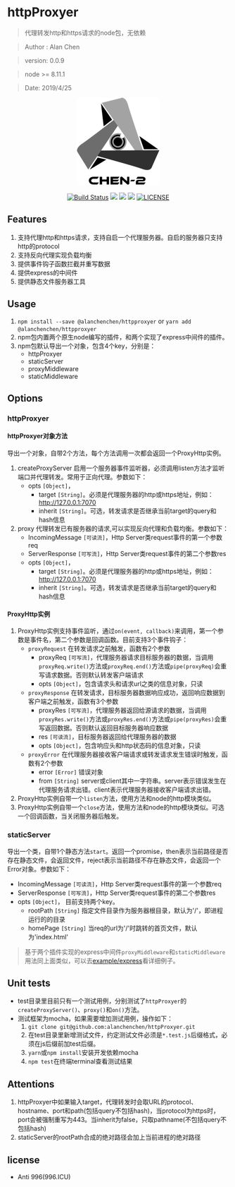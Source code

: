 # httpProxyer

> 代理转发http和https请求的node包，无依赖

> Author : Alan Chen

> version: 0.0.9

> node >= 8.11.1

> Date: 2019/4/25

<div align="center">

[![](assets/logo.png)](https://www.npmjs.com/package/@alanchenchen/httpproxyer)

[![Build Status](https://travis-ci.org/alanchenchen/httpProxyer.svg?branch=master)](https://travis-ci.org/alanchenchen/httpProxyer)
![](https://img.shields.io/npm/v/@alanchenchen/httpproxyer.svg)
![](https://img.shields.io/node/v/@alanchenchen/httpproxyer.svg)
![](https://img.shields.io/npm/dt/@alanchenchen/httpproxyer.svg)
[![LICENSE](https://img.shields.io/badge/license-Anti%20996-blue.svg)](https://github.com/996icu/996.ICU/blob/master/LICENSE)

</div>

## Features
1. 支持代理http和https请求，支持自启一个代理服务器。自启的服务器只支持http的protocol
2. 支持反向代理实现负载均衡
3. 提供事件钩子函数拦截并重写数据
4. 提供express的中间件
5. 提供静态文件服务器工具

## Usage 

1. `npm install --save @alanchenchen/httpproxyer` or `yarn add @alanchenchen/httpproxyer`
2. npm包内置两个原生node编写的插件，和两个实现了express中间件的插件。
3. npm包默认导出一个对象，包含4个key，分别是：
    * httpProxyer
    * staticServer
    * proxyMiddleware
    * staticMiddleware

## Options
### httpProxyer
#### httpProxyer对象方法
导出一个对象，自带2个方法，每个方法调用一次都会返回一个ProxyHttp实例。

1. createProxyServer 启用一个服务器事件监听器，必须调用listen方法才监听端口并代理转发。常用于正向代理。参数如下：
    * opts `[Object]`，
        *  target `[String]`。必须是代理服务器的http或https地址，例如：http://127.0.0.1:7070
        *  inherit `[String]`。可选，转发请求是否继承当前target的query和hash信息
2. proxy 代理转发已有服务器的请求,可以实现反向代理和负载均衡。参数如下：
    * IncomingMessage `[可读流]`，Http Server类request事件的第一个参数req
    * ServerResponse `[可写流]`，Http Server类request事件的第二个参数res
    * opts `[Object]`，
        *  target `[String]`。必须是代理服务器的http或https地址，例如：http://127.0.0.1:7070
        *  inherit `[String]`。可选，转发请求是否继承当前target的query和hash信息

#### ProxyHttp实例 
1. ProxyHttp实例支持事件监听，通过`on(event, callback)`来调用，第一个参数是事件名，第二个参数是回调函数。目前支持3个事件钩子：
    * `proxyRequest` 在转发请求之前触发，函数有2个参数
        * proxyReq `[可写流]`，代理服务器请求目标服务器的数据，当调用`proxyReq.write()`方法或`proxyReq.end()`方法或`pipe(proxyReq)`会重写请求数据。否则默认转发客户端请求
        * opts `[Object]`，包含请求头和请求url之类的信息对象，只读
    * `proxyResponse` 在转发请求，目标服务器数据响应成功，返回响应数据到客户端之前触发，函数有3个参数
        * proxyRes `[可写流]`，代理服务器返回给源请求的数据，当调用`proxyRes.write()`方法或`proxyRes.end()`方法或`pipe(proxyRes)`会重写返回数据。否则默认返回目标服务器响应数据
        * res `[可读流]`，目标服务器返回给代理服务器的数据
        * opts  `[Object]`，包含响应头和http状态码的信息对象，只读
    * `proxyError` 在代理服务器接收客户端请求或转发请求发生错误时触发，函数有2个参数
        * error `[Error]` 错误对象
        * from `[String]` server或client其中一字符串。server表示错误发生在代理服务请求出错。client表示代理服务器接收客户端请求出错。  
2. ProxyHttp实例自带一个`listen`方法，使用方法和node的http模块类似。
3. ProxyHttp实例自带一个`close`方法，使用方法和node的http模块类似。可选一个回调函数，当关闭服务器后触发。

### staticServer 
导出一个类，自带1个静态方法`start`。返回一个promise，then表示当前路径是否存在静态文件，会返回文件，reject表示当前路径不存在静态文件，会返回一个Error对象。参数如下：
* IncomingMessage `[可读流]`，Http Server类request事件的第一个参数req
* ServerResponse `[可写流]`，Http Server类request事件的第二个参数res
* opts `[Object]`， 目前支持两个key。
    * rootPath `[String]` 指定文件目录作为服务器根目录，默认为'/'，即进程运行的的目录
    * homePage `[String]` 当req的url为'/'时跳转的首页文件，默认为'index.html'

> 基于两个插件实现的express中间件`proxyMiddleware`和`staticMiddleware`用法同上面类似，可以去[example/express](./example/express/index.js)看详细例子。 

## Unit tests
* test目录里目前只有一个测试用例，分别测试了`httpProxyer`的`createProxyServer()`、`proxy()`和`on()`方法。
* 测试框架为mocha，如果需要增加测试用例，操作如下：
    1. `git clone git@github.com:alanchenchen/httpProxyer.git`
    2. 在test目录里新增测试文件，约定测试文件必须是`*.test.js`后缀格式，必须在js后缀前加test后缀。
    3. `yarn`或`npm install`安装开发依赖mocha
    4. `npm test`在终端terminal查看测试结果

## Attentions
1. httpProxyer中如果输入target，代理转发时会取URL的protocol、hostname、port和path(包括query不包括hash)，当protocol为https时，port会被强制重写为443。当inherit为false，只取pathname(不包括query不包括hash)
2. staticServer的rootPath合成的绝对路径会加上当前进程的绝对路径

## license
* Anti 996(996.ICU)
